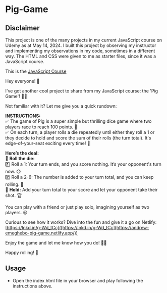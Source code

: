 # Pig-Game
## Disclaimer
This project is one of the many projects in my current JavaScript course on Udemy as at May 14, 2024. I built this project by observing my instructor and implementing my observations in my code, sometimes in a different way. The HTML and CSS were given to me as starter files, since it was a JavaScript course.

This is the [JavaScript Course](https://www.udemy.com/share/101Wfe/)

Hey everyone! 🌟<br>

I've got another cool project to share from my JavaScript course: the 'Pig Game'! 🎲🐷<br>

Not familiar with it? Let me give you a quick rundown:<br>

**INSTRUCTIONS:**<br>
✅ The game of Pig is a super simple but thrilling dice game where two players race to reach 100 points. 🎯<br>
✅ On each turn, a player rolls a die repeatedly until either they roll a 1 or they decide to hold and score the sum of their rolls (the turn total). It's edge-of-your-seat exciting every time! 😬<br>

**Here’s the deal:**<br>
🎲 **Roll the die:**<br>
1️⃣ Roll a 1: Your turn ends, and you score nothing. It’s your opponent's turn now. 😞<br>
2️⃣ Roll a 2-6: The number is added to your turn total, and you can keep rolling. 🎉<br>
🛑 **Hold:** Add your turn total to your score and let your opponent take their shot. 🏆<br>

You can play with a friend or just play solo, imagining yourself as two players. 😆<br>

Curious to see how it works? Dive into the fun and give it a go on Netlify: [https://lnkd.in/g-Wd_tCc]([https://lnkd.in/g-Wd_tCc](https://andrew-emeghebo-pig-game.netlify.app/))<br>

Enjoy the game and let me know how you do! 🚀💯<br>

Happy rolling! 🎲<br>


## Usage
- Open the index.html file in your browser and play following the instructions above.
